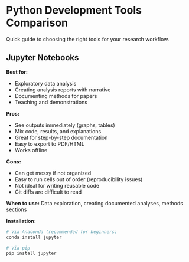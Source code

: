 # Python Development Tools Comparison

Quick guide to choosing the right tools for your research workflow.

## Jupyter Notebooks

**Best for:**
- Exploratory data analysis
- Creating analysis reports with narrative
- Documenting methods for papers
- Teaching and demonstrations

**Pros:**
- See outputs immediately (graphs, tables)
- Mix code, results, and explanations
- Great for step-by-step documentation
- Easy to export to PDF/HTML
- Works offline

**Cons:**
- Can get messy if not organized
- Easy to run cells out of order (reproducibility issues)
- Not ideal for writing reusable code
- Git diffs are difficult to read

**When to use:** 
Data exploration, creating documented analyses, methods sections

**Installation:**
```bash
# Via Anaconda (recommended for beginners)
conda install jupyter

# Via pip
pip install jupyter

